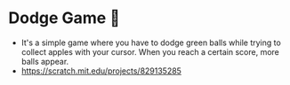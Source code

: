 # Dodge Game 🍎
- It's a simple game where you have to dodge green balls while trying to collect apples with your cursor. When you reach a certain score, more balls appear.
- https://scratch.mit.edu/projects/829135285

